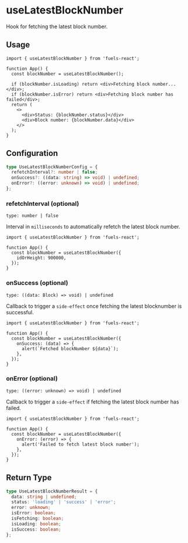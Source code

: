 # useLatestBlockNumber

Hook for fetching the latest block number.

## Usage

```tsx
import { useLatestBlockNumber } from 'fuels-react';

function App() {
  const blockNumber = useLatestBlockNumber();

  if (blockNumber.isLoading) return <div>Fetching block number...</div>;
  if (blockNumber.isError) return <div>Fetching block number has failed</div>;
  return (
    <>
      <div>Status: {blockNumber.status}</div>
      <div>Block number: {blockNumber.data}</div>
    </>
  );
}
```

## Configuration

```ts
type UseLatestBlockNumberConfig = {
  refetchInterval?: number | false;
  onSuccess?: ((data: string) => void) | undefined;
  onError?: ((error: unknown) => void) | undefined;
};
```

### refetchInterval (optional)

`type: number | false`

Interval in `milliseconds` to automatically refetch the latest block number.

```tsx {5}
import { useLatestBlockNumber } from 'fuels-react';

function App() {
  const blockNumber = useLatestBlockNumber({
    idOrHeight: 900000,
  });
}
```

### onSuccess (optional)

`type: ((data: Block) => void) | undefined`

Callback to trigger a `side-effect` once fetching the latest blocknumber is successful.

```tsx {6-8}
import { useLatestBlockNumber } from 'fuels-react';

function App() {
  const blockNumber = useLatestBlockNumber({
    onSuccess: (data) => {
      alert(`Fetched blockNumber ${data}`);
    },
  });
}
```

### onError (optional)

`type: ((error: unknown) => void) | undefined`

Callback to trigger a `side-effect` if fetching the latest block number has failed.

```tsx {6-8}
import { useLatestBlockNumber } from 'fuels-react';

function App() {
  const blockNumber = useLatestBlockNumber({
    onError: (error) => {
      alert('Failed to fetch latest block number');
    },
  });
}
```

## Return Type

```ts
type UseLatestBlockNumberResult = {
  data: string | undefined;
  status: 'loading' | 'success' | 'error';
  error: unknown;
  isError: boolean;
  isFetching: boolean;
  isLoading: boolean;
  isSuccess: boolean;
};
```
